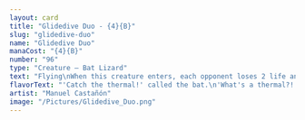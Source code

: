 ```yaml
---
layout: card
title: "Glidedive Duo - {4}{B}"
slug: "glidedive-duo"
name: "Glidedive Duo"
manaCost: "{4}{B}"
number: "96"
type: "Creature — Bat Lizard"
text: "Flying\nWhen this creature enters, each opponent loses 2 life and you gain 2 life."
flavorText: "'Catch the thermal!' called the bat.\n'What's a thermal?!' cried the lizard."
artist: "Manuel Castañón"
image: "/Pictures/Glidedive_Duo.png"
---
```


